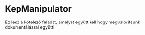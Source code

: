 # KepManipulator
Ez lesz a kötelező feladat, amelyet együtt kell hogy megvalósítsunk dokumentálással együtt!
